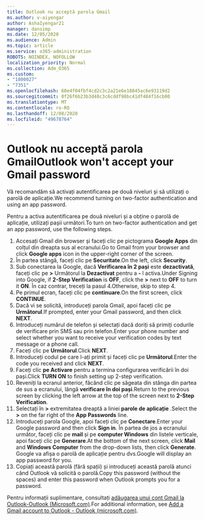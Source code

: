 ```yaml
---
title: Outlook nu acceptă parola Gmail
ms.author: v-aiyengar
author: AshaIyengar21
manager: dansimp
ms.date: 12/05/2020
ms.audience: Admin
ms.topic: article
ms.service: o365-administration
ROBOTS: NOINDEX, NOFOLLOW
localization_priority: Normal
ms.collection: Adm_O365
ms.custom:
- "1800027"
- "7351"
ms.openlocfilehash: 60e4f04fbf4cd2c3c2a21e6e18845ac6e93119d2
ms.sourcegitcommit: 0f26f6b23b3d48c3c6cddf98bc41df484f16cb00
ms.translationtype: MT
ms.contentlocale: ro-RO
ms.lasthandoff: 12/08/2020
ms.locfileid: "49678764"
---
```

# <a name="outlook-wont-accept-your-gmail-password"></a><span data-ttu-id="4e7cc-102">Outlook nu acceptă parola Gmail</span><span class="sxs-lookup"><span data-stu-id="4e7cc-102">Outlook won't accept your Gmail password</span></span>

<span data-ttu-id="4e7cc-103">Vă recomandăm să activați autentificarea pe două niveluri și să utilizați o parolă de aplicație.</span><span class="sxs-lookup"><span data-stu-id="4e7cc-103">We recommend turning on two-factor authentication and using an app password.</span></span>

<span data-ttu-id="4e7cc-104">Pentru a activa autentificarea pe două niveluri și a obține o parolă de aplicație, utilizați pașii următori.</span><span class="sxs-lookup"><span data-stu-id="4e7cc-104">To turn on two-factor authentication and get an app password, use the following steps.</span></span>

1. <span data-ttu-id="4e7cc-105">Accesați Gmail din browser și faceți clic pe pictograma **Google Apps** din colțul din dreapta sus al ecranului.</span><span class="sxs-lookup"><span data-stu-id="4e7cc-105">Go to Gmail from your browser and click **Google apps** icon in the upper-right corner of the screen.</span></span>
1. <span data-ttu-id="4e7cc-106">În partea stângă, faceți clic pe **Securitate**.</span><span class="sxs-lookup"><span data-stu-id="4e7cc-106">On the left, click **Security**.</span></span>
1. <span data-ttu-id="4e7cc-107">Sub conectarea la Google, dacă **Verificarea în 2 pași** este **dezactivată**, faceți clic pe **>** Următorul la **Dezactivat** pentru a **-** l activa.</span><span class="sxs-lookup"><span data-stu-id="4e7cc-107">Under Signing into Google, if **2-Step Verification** is **OFF**, click the **>** next to **OFF** to turn it **ON**.</span></span> <span data-ttu-id="4e7cc-108">În caz contrar, treceți la pasul 4.</span><span class="sxs-lookup"><span data-stu-id="4e7cc-108">Otherwise, skip to step 4.</span></span>
1. <span data-ttu-id="4e7cc-109">Pe primul ecran, faceți clic pe **continuare**.</span><span class="sxs-lookup"><span data-stu-id="4e7cc-109">On the first screen, click **CONTINUE**.</span></span>
1. <span data-ttu-id="4e7cc-110">Dacă vi se solicită, introduceți parola Gmail, apoi faceți clic pe **Următorul**.</span><span class="sxs-lookup"><span data-stu-id="4e7cc-110">If prompted, enter your Gmail password, and then click **NEXT**.</span></span>
1. <span data-ttu-id="4e7cc-111">Introduceți numărul de telefon și selectați dacă doriți să primiți codurile de verificare prin SMS sau prin telefon.</span><span class="sxs-lookup"><span data-stu-id="4e7cc-111">Enter your phone number and select whether you want to receive your verification codes by text message or a phone call.</span></span>
1. <span data-ttu-id="4e7cc-112">Faceți clic pe **Următorul**.</span><span class="sxs-lookup"><span data-stu-id="4e7cc-112">Click **NEXT**.</span></span>
1. <span data-ttu-id="4e7cc-113">Introduceți codul pe care l-ați primit și faceți clic pe **Următorul**.</span><span class="sxs-lookup"><span data-stu-id="4e7cc-113">Enter the code you received and click **NEXT**.</span></span>
1. <span data-ttu-id="4e7cc-114">Faceți clic **pe Activare** pentru a termina configurarea verificării în doi pași.</span><span class="sxs-lookup"><span data-stu-id="4e7cc-114">Click **TURN ON** to finish setting up 2-step verification.</span></span>
1. <span data-ttu-id="4e7cc-115">Reveniți la ecranul anterior, făcând clic pe săgeata din stânga din partea de sus a ecranului, lângă **verificare în doi pași**.</span><span class="sxs-lookup"><span data-stu-id="4e7cc-115">Return to the previous screen by clicking the left arrow at the top of the screen next to **2-Step Verification**.</span></span>
1. <span data-ttu-id="4e7cc-116">Selectați în **>** extremitatea dreaptă a liniei **parole de aplicație** .</span><span class="sxs-lookup"><span data-stu-id="4e7cc-116">Select the **>** on the far right of the **App Passwords** line.</span></span>
1. <span data-ttu-id="4e7cc-117">Introduceți parola Google, apoi faceți clic pe **Conectare**.</span><span class="sxs-lookup"><span data-stu-id="4e7cc-117">Enter your Google password and then click **Sign in**.</span></span> <span data-ttu-id="4e7cc-118">În partea de jos a ecranului următor, faceți clic pe **mail** și pe **computer Windows** din listele verticale, apoi faceți clic pe **Generare**.</span><span class="sxs-lookup"><span data-stu-id="4e7cc-118">At the bottom of the next screen, click **Mail** and **Windows Computer** from the drop-down lists, then click **Generate**.</span></span>
<span data-ttu-id="4e7cc-119">Google va afișa o parolă de aplicație pentru dvs.</span><span class="sxs-lookup"><span data-stu-id="4e7cc-119">Google will display an app password for you.</span></span> 
13. <span data-ttu-id="4e7cc-120">Copiați această parolă (fără spații) și introduceți această parolă atunci când Outlook vă solicită o parolă.</span><span class="sxs-lookup"><span data-stu-id="4e7cc-120">Copy this password (without the spaces) and enter this password when Outlook prompts you for a password.</span></span>

<span data-ttu-id="4e7cc-121">Pentru informații suplimentare, consultați [adăugarea unui cont Gmail la Outlook-Outlook (Microsoft.com)](https://support.microsoft.com/office/add-a-gmail-account-to-outlook-70191667-9c52-4581-990e-e30318c2c081).</span><span class="sxs-lookup"><span data-stu-id="4e7cc-121">For additional information, see [Add a Gmail account to Outlook - Outlook (microsoft.com)](https://support.microsoft.com/office/add-a-gmail-account-to-outlook-70191667-9c52-4581-990e-e30318c2c081).</span></span>
